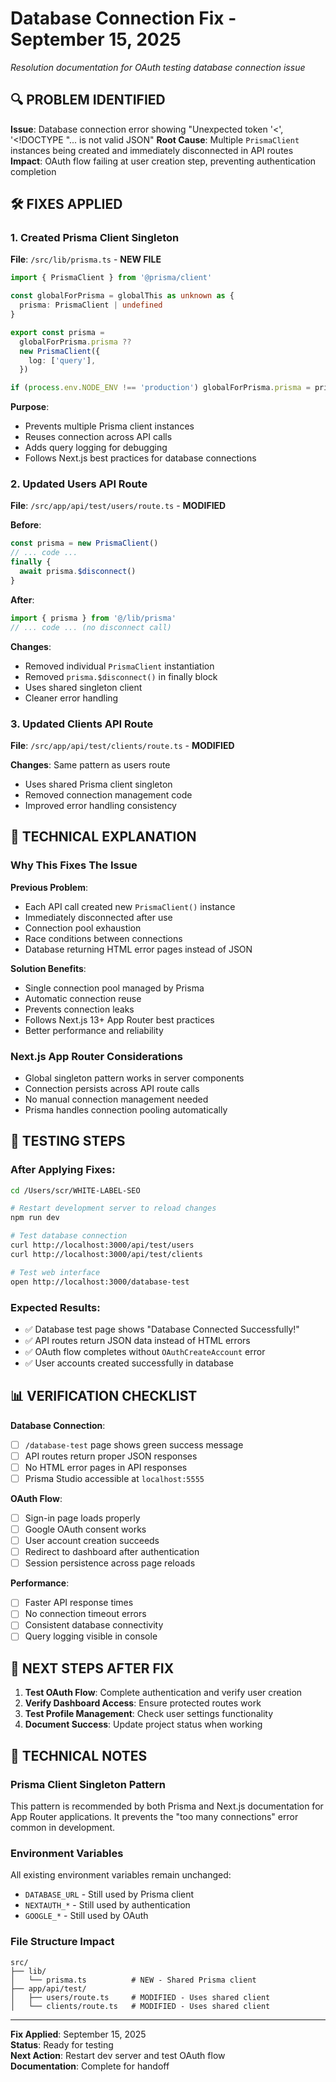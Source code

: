 # Database Connection Fix - September 15, 2025
*Resolution documentation for OAuth testing database connection issue*

## 🔍 **PROBLEM IDENTIFIED**

**Issue**: Database connection error showing "Unexpected token '<', '<!DOCTYPE "... is not valid JSON"
**Root Cause**: Multiple `PrismaClient` instances being created and immediately disconnected in API routes
**Impact**: OAuth flow failing at user creation step, preventing authentication completion

## 🛠 **FIXES APPLIED**

### **1. Created Prisma Client Singleton**
**File**: `/src/lib/prisma.ts` - **NEW FILE**

```typescript
import { PrismaClient } from '@prisma/client'

const globalForPrisma = globalThis as unknown as {
  prisma: PrismaClient | undefined
}

export const prisma =
  globalForPrisma.prisma ??
  new PrismaClient({
    log: ['query'],
  })

if (process.env.NODE_ENV !== 'production') globalForPrisma.prisma = prisma
```

**Purpose**: 
- Prevents multiple Prisma client instances
- Reuses connection across API calls
- Adds query logging for debugging
- Follows Next.js best practices for database connections

### **2. Updated Users API Route**
**File**: `/src/app/api/test/users/route.ts` - **MODIFIED**

**Before**:
```typescript
const prisma = new PrismaClient()
// ... code ...
finally {
  await prisma.$disconnect()
}
```

**After**:
```typescript
import { prisma } from '@/lib/prisma'
// ... code ... (no disconnect call)
```

**Changes**:
- Removed individual `PrismaClient` instantiation
- Removed `prisma.$disconnect()` in finally block
- Uses shared singleton client
- Cleaner error handling

### **3. Updated Clients API Route**
**File**: `/src/app/api/test/clients/route.ts` - **MODIFIED**

**Changes**: Same pattern as users route
- Uses shared Prisma client singleton
- Removed connection management code
- Improved error handling consistency

## 🔧 **TECHNICAL EXPLANATION**

### **Why This Fixes The Issue**

**Previous Problem**:
- Each API call created new `PrismaClient()` instance
- Immediately disconnected after use
- Connection pool exhaustion
- Race conditions between connections
- Database returning HTML error pages instead of JSON

**Solution Benefits**:
- Single connection pool managed by Prisma
- Automatic connection reuse
- Prevents connection leaks
- Follows Next.js 13+ App Router best practices
- Better performance and reliability

### **Next.js App Router Considerations**
- Global singleton pattern works in server components
- Connection persists across API route calls
- No manual connection management needed
- Prisma handles connection pooling automatically

## 🧪 **TESTING STEPS**

### **After Applying Fixes**:
```bash
cd /Users/scr/WHITE-LABEL-SEO

# Restart development server to reload changes
npm run dev

# Test database connection
curl http://localhost:3000/api/test/users
curl http://localhost:3000/api/test/clients

# Test web interface
open http://localhost:3000/database-test
```

### **Expected Results**:
- ✅ Database test page shows "Database Connected Successfully!"
- ✅ API routes return JSON data instead of HTML errors
- ✅ OAuth flow completes without `OAuthCreateAccount` error
- ✅ User accounts created successfully in database

## 📊 **VERIFICATION CHECKLIST**

**Database Connection**:
- [ ] `/database-test` page shows green success message
- [ ] API routes return proper JSON responses
- [ ] No HTML error pages in API responses
- [ ] Prisma Studio accessible at `localhost:5555`

**OAuth Flow**:
- [ ] Sign-in page loads properly
- [ ] Google OAuth consent works
- [ ] User account creation succeeds
- [ ] Redirect to dashboard after authentication
- [ ] Session persistence across page reloads

**Performance**:
- [ ] Faster API response times
- [ ] No connection timeout errors
- [ ] Consistent database connectivity
- [ ] Query logging visible in console

## 🎯 **NEXT STEPS AFTER FIX**

1. **Test OAuth Flow**: Complete authentication and verify user creation
2. **Verify Dashboard Access**: Ensure protected routes work
3. **Test Profile Management**: Check user settings functionality
4. **Document Success**: Update project status when working

## 📝 **TECHNICAL NOTES**

### **Prisma Client Singleton Pattern**
This pattern is recommended by both Prisma and Next.js documentation for App Router applications. It prevents the "too many connections" error common in development.

### **Environment Variables**
All existing environment variables remain unchanged:
- `DATABASE_URL` - Still used by Prisma client
- `NEXTAUTH_*` - Still used by authentication
- `GOOGLE_*` - Still used by OAuth

### **File Structure Impact**
```
src/
├── lib/
│   └── prisma.ts          # NEW - Shared Prisma client
├── app/api/test/
│   ├── users/route.ts     # MODIFIED - Uses shared client
│   └── clients/route.ts   # MODIFIED - Uses shared client
```

---

**Fix Applied**: September 15, 2025  
**Status**: Ready for testing  
**Next Action**: Restart dev server and test OAuth flow  
**Documentation**: Complete for handoff
